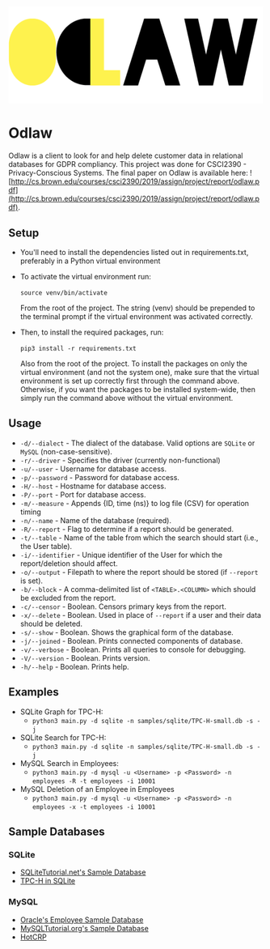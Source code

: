 ![Odlaw](docs/resources/odlaw_logo.png)

# Odlaw

Odlaw is a client to look for and help delete customer data in relational databases for GDPR compliancy.
This project was done for CSCI2390 - Privacy-Conscious Systems.
The final paper on Odlaw is available here: ![http://cs.brown.edu/courses/csci2390/2019/assign/project/report/odlaw.pdf](http://cs.brown.edu/courses/csci2390/2019/assign/project/report/odlaw.pdf).

## Setup
* You'll need to install the dependencies listed out in requirements.txt, preferably in a Python virtual environment
* To activate the virtual environment run:

    `source venv/bin/activate`

  From the root of the project. The string (venv) should be prepended to the terminal prompt if the virtual environment was activated correctly.
* Then, to install the required packages, run:

    `pip3 install -r requirements.txt`

  Also from the root of the project. To install the packages on only the virtual environment (and not the system one), make sure
that the virtual environment is set up correctly first through the command above. Otherwise, if you want the packages to be installed
system-wide, then simply run the command above without the virtual environment.


## Usage

* `-d/--dialect` - The dialect of the database. Valid options are `SQLite` or `MySQL` (non-case-sensitive).
* `-r/--driver` - Specifies the driver (currently non-functional)
* `-u/--user` - Username for database access.
* `-p/--password` - Password for database access.
* `-H/--host` - Hostname for database access.
* `-P/--port` - Port for database access.
* `-m/--measure` - Appends {ID, time (ns)} to log file (CSV) for operation timing
* `-n/--name` - Name of the database (required).
* `-R/--report` - Flag to determine if a report should be generated.
* `-t/--table` - Name of the table from which the search should start (i.e., the User table).
* `-i/--identifier` - Unique identifier of the User for which the report/deletion should affect.
* `-o/--output` - Filepath to where the report should be stored (if `--report` is set).  
* `-b/--block` - A comma-delimited list of `<TABLE>.<COLUMN>` which should be excluded from the report.
* `-c/--censor` - Boolean. Censors primary keys from the report. 
* `-x/--delete` - Boolean. Used in place of `--report` if a user and their data should be deleted. 
* `-s/--show` - Boolean. Shows the graphical form of the database. 
* `-j/--joined` - Boolean. Prints connected components of database.
* `-v/--verbose` - Boolean. Prints all queries to console for debugging. 
* `-V/--version` - Boolean. Prints version.
* `-h/--help` - Boolean. Prints help.


## Examples

* SQLite Graph for TPC-H:
    * `python3 main.py -d sqlite -n samples/sqlite/TPC-H-small.db -s -j`
* SQLite Search for TPC-H:
    * `python3 main.py -d sqlite -n samples/sqlite/TPC-H-small.db -s -j`    
* MySQL Search in Employees:
    * `python3 main.py -d mysql -u <Username> -p <Password> -n employees -R -t employees -i 10001`
* MySQL Deletion of an Employee in Employees
    * `python3 main.py -d mysql -u <Username> -p <Password> -n employees -x -t employees -i 10001` 


## Sample Databases

### SQLite
* [SQLiteTutorial.net's Sample Database](https://www.sqlitetutorial.net/sqlite-sample-database/ "chinook")
* [TPC-H in SQLite](https://github.com/lovasoa/TPCH-sqlite "SQLite TPC-H")

### MySQL
* [Oracle's Employee Sample Database](https://dev.mysql.com/doc/employee/en/ "employees")
* [MySQLTutorial.org's Sample Database](http://www.mysqltutorial.org/mysql-sample-database.aspx "classicmodels")
* [HotCRP](https://github.com/kohler/hotcrp/blob/master/src/schema.sql "HotCRP")

